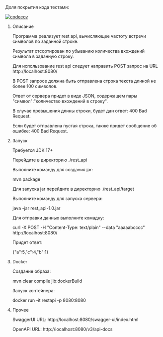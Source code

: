 Доля покрытия кода тестами:

[![codecov](https://codecov.io/github/Ravil-S/rest_api/graph/badge.svg?token=KWXT58NPPS)](https://codecov.io/github/Ravil-S/rest_api)

1. Описание 

   Программа реализует rest api, вычисляющее частоту встречи символов по заданной строке. 

   Результат отсортирован по убыванию количества вхождений символа в заданную строку.

   Для использование rest api следует направить POST запрос на URL http://localhost:8080/
   
   В POST запросе должна быть отправлена строка текста длиной не более 100 символов.
   
   Ответ от сервера придет в виде JSON, содержащем пары "символ":"количество вхождений в строку". 
   
   В случае превышения длины строки, будет дан ответ: 400 Bad Request.
   
   Если будет отправлена пустая строка, также придет сообщение об ошибке: 400 Bad Request.


2. Запуск
   
   Требуется JDK 17+

   Перейдите в директорию ./rest_api

   Выполните команду для создания jar:

   mvn package

   Для запуска jar перейдите в директорию ./rest_api/target

   Выполните команду для запуска сервера:

   java -jar rest_api-1.0.jar

   Для отправки данных выполните комадну:

   curl -X POST -H "Content-Type: text/plain" --data "aaaaabcccc" http://localhost:8080/

   Придет ответ:

   {"a":5,"c":4,"b":1}


3. Docker

   Создание образа:

   mvn clear compile jib:dockerBuild

   Запуск контейнера:

   docker run -it restapi -p 8080:8080

5. Прочее

   SwaggerUI URL: http://localhost:8080/swagger-ui/index.html

   OpenAPI URL: http://localhost:8080/v3/api-docs
